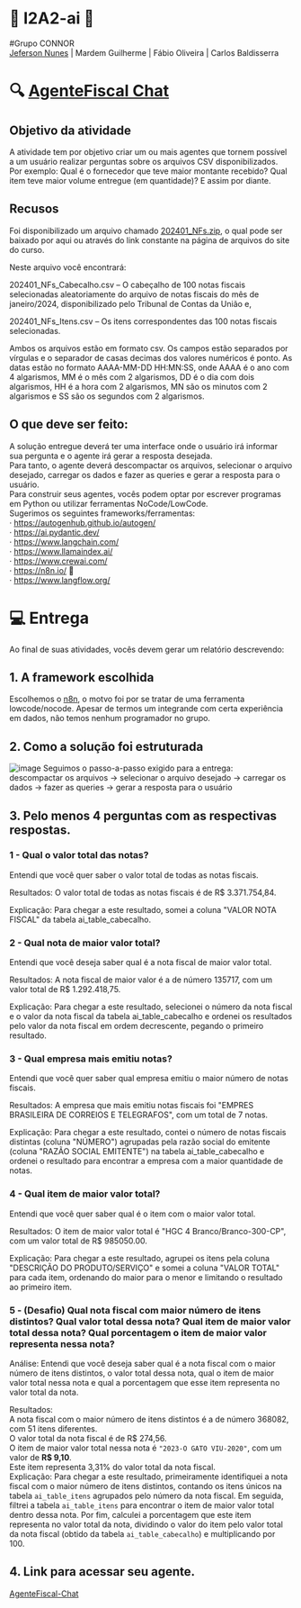 # 🍁 I2A2-ai 🍁
#Grupo CONNOR  
[Jeferson Nunes](https://www.linkedin.com/in/nunesjeferson/) | Mardem Guilherme | Fábio Oliveira | Carlos Baldisserra

# 🔍 [AgenteFiscal Chat](https://johnconnor.app.n8n.cloud/webhook/b46b73d7-b028-4f31-83de-ff97d29fdbe8/chat)

## Objetivo da atividade  
A atividade tem por objetivo criar um ou mais agentes que tornem possível a um usuário realizar perguntas sobre os arquivos CSV disponibilizados.  
Por exemplo: Qual é o fornecedor que teve maior montante recebido? Qual item teve maior volume entregue (em quantidade)? E assim por diante.  

## Recusos
Foi disponibilizado um arquivo chamado [202401_NFs.zip](https://drive.google.com/drive/folders/1EYgJrhf3BKHypPQLT5xwTHhsHa2BYMFt), o qual pode ser baixado por aqui ou através do link constante na página de arquivos do site do curso.  

Neste arquivo você encontrará:

202401_NFs_Cabecalho.csv – O cabeçalho de 100 notas fiscais selecionadas aleatoriamente do arquivo de notas fiscais do mês de janeiro/2024, disponibilizado pelo Tribunal de Contas da União e,

202401_NFs_Itens.csv – Os itens correspondentes das 100 notas fiscais selecionadas.

Ambos os arquivos estão em formato csv. Os campos estão separados por vírgulas e o separador de casas decimas dos valores numéricos é ponto. As datas estão no formato AAAA-MM-DD HH:MN:SS, onde AAAA é o ano com 4 algarismos, MM é o mês com 2 algarismos, DD é o dia com dois algarismos, HH é a hora com 2 algarismos, MN são os minutos com 2 algarismos e SS são os segundos com 2 algarismos.

## O que deve ser feito:

A solução entregue deverá ter uma interface onde o usuário irá informar sua pergunta e o agente irá gerar a resposta desejada.  
Para tanto, o agente deverá descompactar os arquivos, selecionar o arquivo desejado, carregar os dados e fazer as queries e gerar a resposta para o usuário.  
Para construir seus agentes, vocês podem optar por escrever programas em Python ou utilizar ferramentas NoCode/LowCode.  
Sugerimos os seguintes frameworks/ferramentas:  
·  https://autogenhub.github.io/autogen/  
·  https://ai.pydantic.dev/  
·  https://www.langchain.com/  
·  https://www.llamaindex.ai/  
·  https://www.crewai.com/  
·  https://n8n.io/  📌  
·  https://www.langflow.org/

# 💻 Entrega
Ao final de suas atividades, vocês devem gerar um relatório descrevendo:

## 1.     A framework escolhida
Escolhemos o [n8n](https://n8n.io/), o motvo foi por se tratar de uma ferramenta lowcode/nocode. Apesar de termos um integrande com certa experiência em dados, não temos nenhum programador no grupo.

## 2.     Como a solução foi estruturada
![image](https://github.com/user-attachments/assets/d846692e-1293-4b34-952d-1f6d343e5d30)
Seguimos o passo-a-passo exigido para a entrega:  
descompactar os arquivos → selecionar o arquivo desejado → carregar os dados → fazer as queries → gerar a resposta para o usuário

## 3.     Pelo menos 4 perguntas com as respectivas respostas.

### 1 - Qual o valor total das notas?
    
Entendi que você quer saber o valor total de todas as notas fiscais.

Resultados: O valor total de todas as notas fiscais é de R$ 3.371.754,84.

Explicação: Para chegar a este resultado, somei a coluna "VALOR NOTA FISCAL" da tabela ai_table_cabecalho.


### 2 - Qual nota de maior valor total?

Entendi que você deseja saber qual é a nota fiscal de maior valor total.

Resultados: A nota fiscal de maior valor é a de número 135717, com um valor total de R$ 1.292.418,75.

Explicação: Para chegar a este resultado, selecionei o número da nota fiscal e o valor da nota fiscal da tabela ai_table_cabecalho e ordenei os resultados pelo valor da nota fiscal em ordem decrescente, pegando o primeiro resultado.


### 3 - Qual empresa mais emitiu notas?

Entendi que você quer saber qual empresa emitiu o maior número de notas fiscais.

Resultados: A empresa que mais emitiu notas fiscais foi "EMPRES BRASILEIRA DE CORREIOS E TELEGRAFOS", com um total de 7 notas.

Explicação: Para chegar a este resultado, contei o número de notas fiscais distintas (coluna "NÚMERO") agrupadas pela razão social do emitente (coluna "RAZÃO SOCIAL EMITENTE") na tabela ai_table_cabecalho e ordenei o resultado para encontrar a empresa com a maior quantidade de notas.


### 4 - Qual item de maior valor total?

Entendi que você quer saber qual é o item com o maior valor total.

Resultados: O item de maior valor total é "HGC 4 Branco/Branco-300-CP", com um valor total de R$ 985050.00.

Explicação: Para chegar a este resultado, agrupei os itens pela coluna "DESCRIÇÃO DO PRODUTO/SERVIÇO" e somei a coluna "VALOR TOTAL" para cada item, ordenando do maior para o menor e limitando o resultado ao primeiro item.


### 5 - (Desafio) Qual nota fiscal com maior número de itens distintos? Qual valor total dessa nota? Qual item de maior valor total dessa nota? Qual porcentagem o item de maior valor representa nessa nota?

Análise: Entendi que você deseja saber qual é a nota fiscal com o maior número de itens distintos, o valor total dessa nota, qual o item de maior valor total nessa nota e qual a porcentagem que esse item representa no valor total da nota.  

Resultados:  
A nota fiscal com o maior número de itens distintos é a de número 368082, com 51 itens diferentes.  
O valor total da nota fiscal é de R$ 274,56.  
O item de maior valor total nessa nota é `"2023-O GATO VIU-2020"`, com um valor de **R$ 9,10**.  
Este item representa 3,31% do valor total da nota fiscal.  
Explicação: Para chegar a este resultado, primeiramente identifiquei a nota fiscal com o maior número de itens distintos, contando os itens únicos na tabela `ai_table_itens` agrupados pelo número da nota fiscal. Em seguida, filtrei a tabela `ai_table_itens` para encontrar o item de maior valor total dentro dessa nota. Por fim, calculei a porcentagem que este item representa no valor total da nota, dividindo o valor do item pelo valor total da nota fiscal (obtido da tabela `ai_table_cabecalho`) e multiplicando por 100.

## 4.     Link para acessar seu agente.
[AgenteFiscal-Chat](https://johnconnor.app.n8n.cloud/webhook/b46b73d7-b028-4f31-83de-ff97d29fdbe8/chat)
